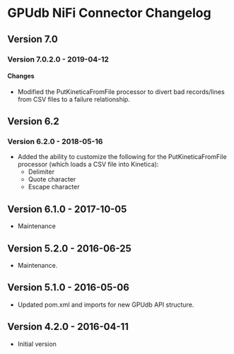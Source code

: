 # GPUdb NiFi Connector Changelog

## Version 7.0

### Version 7.0.2.0 - 2019-04-12

#### Changes
-   Modified the PutKineticaFromFile processor to divert bad records/lines
    from CSV files to a failure relationship.

## Version 6.2

### Version 6.2.0 - 2018-05-16
-   Added the ability to customize the following for the PutKineticaFromFile
    processor (which loads a CSV file into Kinetica):
    -   Delimiter
    -   Quote character
    -   Escape character


## Version 6.1.0 - 2017-10-05

-   Maintenance


## Version 5.2.0 - 2016-06-25

-   Maintenance.


## Version 5.1.0 - 2016-05-06

-   Updated pom.xml and imports for new GPUdb API structure.


## Version 4.2.0 - 2016-04-11

-   Initial version

